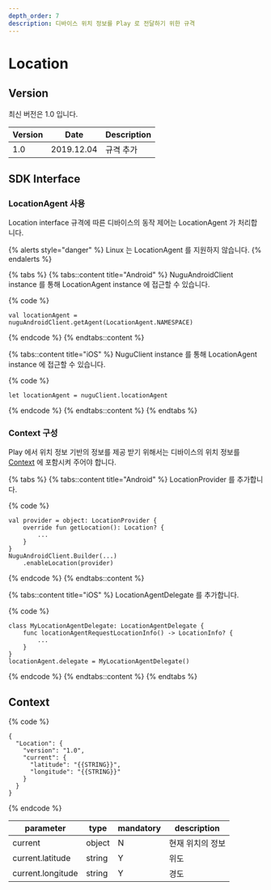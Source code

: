 ```yaml
---
depth_order: 7
description: 디바이스 위치 정보를 Play 로 전달하기 위한 규격
---
```


# Location

## Version

최신 버전은 1.0 입니다.

| Version  | Date        | Description  |
|----------|-------------|--------------|
| 1.0      | 2019.12.04  | 규격 추가        |

## SDK Interface

### LocationAgent 사용

Location interface 규격에 따른 디바이스의 동작 제어는 LocationAgent 가 처리합니다.

{% alerts style="danger" %}
Linux 는 LocationAgent 를 지원하지 않습니다.
{% endalerts %}

{% tabs %}
{% tabs::content title="Android" %}
NuguAndroidClient instance 를 통해 LocationAgent instance 에 접근할 수 있습니다.

{% code %}
```
val locationAgent = nuguAndroidClient.getAgent(LocationAgent.NAMESPACE)
```
{% endcode %}
{% endtabs::content %}

{% tabs::content title="iOS" %}
NuguClient instance 를 통해 LocationAgent instance 에 접근할 수 있습니다.

{% code %}
```
let locationAgent = nuguClient.locationAgent
```
{% endcode %}
{% endtabs::content %}
{% endtabs %}

### Context 구성

Play 에서 위치 정보 기반의 정보를 제공 받기 위해서는 디바이스의 위치 정보를 [Context](#context) 에 포함시켜 주어야 합니다.

{% tabs %}
{% tabs::content title="Android" %}
LocationProvider 를 추가합니다.

{% code %}
```
val provider = object: LocationProvider {
    override fun getLocation(): Location? {
        ...
    }
}
NuguAndroidClient.Builder(...)
    .enableLocation(provider)
```
{% endcode %}
{% endtabs::content %}

{% tabs::content title="iOS" %}
LocationAgentDelegate 를 추가합니다.

{% code %}
```
class MyLocationAgentDelegate: LocationAgentDelegate {
    func locationAgentRequestLocationInfo() -> LocationInfo? {
        ...
    }
}
locationAgent.delegate = MyLocationAgentDelegate()
```
{% endcode %}
{% endtabs::content %}
{% endtabs %}

## Context

{% code %}
```
{
  "Location": {
    "version": "1.0",
    "current": {
      "latitude": "{{STRING}}",
      "longitude": "{{STRING}}"
    }
  }
}
```
{% endcode %}

| parameter         | type   | mandatory | description |
|-------------------|--------|-----------|-------------|
| current           | object | N         | 현재 위치의 정보   |
| current.latitude  | string | Y         | 위도          |
| current.longitude | string | Y         | 경도          |
